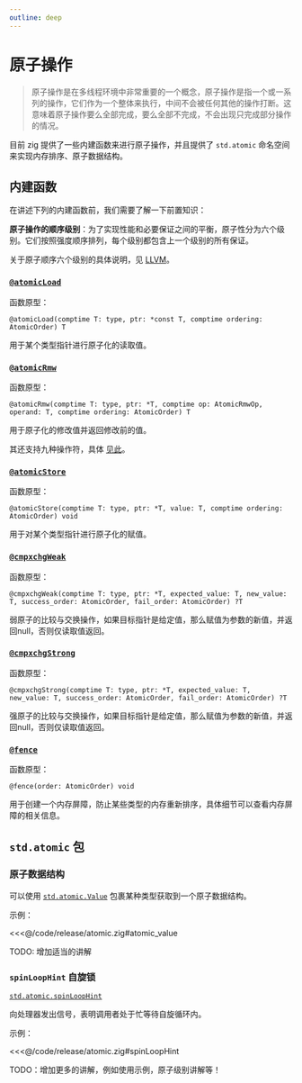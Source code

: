 ```yaml
---
outline: deep
---
```


# 原子操作

> 原子操作是在多线程环境中非常重要的一个概念，原子操作是指一个或一系列的操作，它们作为一个整体来执行，中间不会被任何其他的操作打断。这意味着原子操作要么全部完成，要么全部不完成，不会出现只完成部分操作的情况。

目前 zig 提供了一些内建函数来进行原子操作，并且提供了 `std.atomic` 命名空间来实现内存排序、原子数据结构。

## 内建函数

在讲述下列的内建函数前，我们需要了解一下前置知识：

**原子操作的顺序级别**：为了实现性能和必要保证之间的平衡，原子性分为六个级别。它们按照强度顺序排列，每个级别都包含上一个级别的所有保证。

关于原子顺序六个级别的具体说明，见 [LLVM](https://llvm.org/docs/Atomics.html#atomic-orderings)。

<!-- **NotAtomic**

简单的非原子加载或者存储，即常规加载或存储。

**Unordered**

无序的原子级别，是最低级别。意味着一组操作可以以任意的顺序原子执行，只需要结果而不管过程以何种顺序执行。

**Monotonic**

保证原子操作是单调的，在一个线程中，所观察到的原子值在后续过程中必定是大于或等于当前值。但在多线程中，并不保证不会发生重排序 -->

### [`@atomicLoad`](https://ziglang.org/documentation/master/#atomicLoad)

函数原型：

```zig
@atomicLoad(comptime T: type, ptr: *const T, comptime ordering: AtomicOrder) T
```

用于某个类型指针进行原子化的读取值。

### [`@atomicRmw`](https://ziglang.org/documentation/master/#atomicRmw)

函数原型：

```zig
@atomicRmw(comptime T: type, ptr: *T, comptime op: AtomicRmwOp, operand: T, comptime ordering: AtomicOrder) T
```

用于原子化的修改值并返回修改前的值。

其还支持九种操作符，具体 [见此](https://ziglang.org/documentation/master/#atomicRmw)。

### [`@atomicStore`](https://ziglang.org/documentation/master/#atomicStore)

函数原型：

```zig
@atomicStore(comptime T: type, ptr: *T, value: T, comptime ordering: AtomicOrder) void
```

用于对某个类型指针进行原子化的赋值。

### [`@cmpxchgWeak`](https://ziglang.org/documentation/master/#cmpxchgWeak)

函数原型：

```zig
@cmpxchgWeak(comptime T: type, ptr: *T, expected_value: T, new_value: T, success_order: AtomicOrder, fail_order: AtomicOrder) ?T
```

弱原子的比较与交换操作，如果目标指针是给定值，那么赋值为参数的新值，并返回null，否则仅读取值返回。

### [`@cmpxchgStrong`](https://ziglang.org/documentation/master/#cmpxchgStrong)

函数原型：

```zig
@cmpxchgStrong(comptime T: type, ptr: *T, expected_value: T, new_value: T, success_order: AtomicOrder, fail_order: AtomicOrder) ?T
```

强原子的比较与交换操作，如果目标指针是给定值，那么赋值为参数的新值，并返回null，否则仅读取值返回。

### [`@fence`](https://ziglang.org/documentation/master/#fence)

函数原型：

```zig
@fence(order: AtomicOrder) void
```

用于创建一个内存屏障，防止某些类型的内存重新排序，具体细节可以查看内存屏障的相关信息。

## `std.atomic` 包

### 原子数据结构

可以使用 [`std.atomic.Value`](https://ziglang.org/documentation/master/std/#std.atomic.Value) 包裹某种类型获取到一个原子数据结构。

示例：

<<<@/code/release/atomic.zig#atomic_value

TODO: 增加适当的讲解

### `spinLoopHint` 自旋锁

[`std.atomic.spinLoopHint`](https://ziglang.org/documentation/master/std/#std.atomic.spinLoopHint)

向处理器发出信号，表明调用者处于忙等待自旋循环内。

示例：

<<<@/code/release/atomic.zig#spinLoopHint

TODO：增加更多的讲解，例如使用示例，原子级别讲解等！
